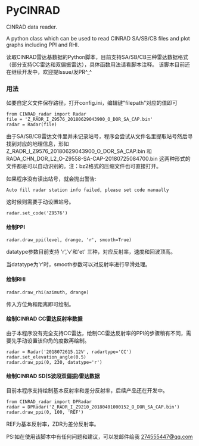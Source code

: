 # PyCINRAD
CINRAD data reader.

A python class which can be used to read CINRAD SA/SB/CB files and plot graphs including PPI and RHI.

读取CINRAD雷达基数据的Python脚本，目前支持SA/SB/CB三种雷达数据格式（部分支持CC雷达和双偏振雷达），具体函数用法请看脚本注释。
该脚本目前还在继续开发中，欢迎提Issue/发PR^_^


### 用法
如要自定义文件保存路径，打开config.ini，编辑键"filepath"对应的值即可

```
from CINRAD_radar import Radar
file = 'Z_RADR_I_Z9576_20180629043900_O_DOR_SA_CAP.bin'
radar = Radar(file)
```
由于SA/SB/CB雷达文件里并未记录站号，程序会尝试从文件名里提取站号然后寻找到对应的地理信息，形如 Z_RADR_I_Z9576_20180629043900_O_DOR_SA_CAP.bin 和 RADA_CHN_DOR_L2_O-Z9558-SA-CAP-20180725084700.bin 这两种形式的文件都是可以自动识别的。注：bz2格式的压缩文件也可直接打开。

如果程序没有读出站号，就会抛出警告:
```
Auto fill radar station info failed, please set code manually
```

这时候则需要手动设置站号。
```
radar.set_code('Z9576')
```

#### 绘制PPI
```
radar.draw_ppi(level, drange, 'r', smooth=True)
```
datatype参数目前支持 'r','v'和'et' 三种，对应反射率，速度和回波顶高。

当datatype为'r'时，smooth参数可以对反射率进行平滑处理。


#### 绘制RHI
```
radar.draw_rhi(azimuth, drange)
```
传入方位角和距离即可绘制。

#### 绘制CINRAD CC雷达反射率数据

由于本程序没有完全支持CC雷达，绘制CC雷达反射率的PPI的步骤稍有不同，需要先手动设置该仰角的度数再绘制。

```
radar = Radar('2018072615.12V', radartype='CC')
radar.set_elevation_angle(0.5)
radar.draw_ppi(0, 230, datatype='r')
```

#### 绘制CINRAD SD(S波段双偏振)雷达数据

目前本程序支持绘制基本反射率和差分反射率，后续产品还在开发中。

```
from CINRAD_radar import DPRadar
radar = DPRadar('Z_RADR_I_Z9210_20180401000152_O_DOR_SA_CAP.bin')
radar.draw_ppi(0, 100, 'REF')
```

REF为基本反射率，ZDR为差分反射率。

PS:如在使用该脚本中有任何问题和建议，可以发邮件给我 274555447@qq.com
